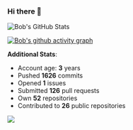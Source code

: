 ### Hi there 👋

![Bob's GitHub Stats](https://github-readme-stats.vercel.app/api?username=Bobthesoftwaredeveloper&show_icons=true&count_private=true&theme=react&hide=stars,prs,issues,contribs)

[![Bob's github activity graph](https://activity-graph.herokuapp.com/graph?username=BobTheSoftwareDeveloper&theme=react-dark)](https://github.com/ashutosh00710/github-readme-activity-graph)

**Additional Stats**:
- Account age: **3** years
- Pushed **1626** commits
- Opened **1** issues
- Submitted **126** pull requests
- Own **52** repositories
- Contributed to **26** public repositories

![](https://komarev.com/ghpvc/?username=BobTheSoftwareDeveloper)
